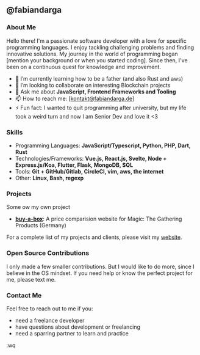 ## @fabiandarga

### About Me

Hello there! I'm a passionate software developer with a love for specific programming languages. I enjoy tackling challenging problems and finding innovative solutions. My journey in the world of programming began [mention your background or when you started coding]. Since then, I've been on a continuous quest for knowledge and improvement.


- 🌱 I’m currently learning how to be a father (and also Rust and aws)
- 👯 I’m looking to collaborate on interesting Blockchain projects
- 💬 Ask me about **JavaScript, Frontend Frameworks and Tooling**
- 📫 How to reach me: [kontakt@fabiandarga.de]
- ⚡ Fun fact: I wanted to quit programming after university, but my life took a weird turn and now I am Senior Dev and love it <3

### Skills

- Programming Languages: **JavaScript/Typescript, Python, PHP, Dart, Rust**
- Technologies/Frameworks: **Vue.js, React.js, Svelte, Node + Express.js/Koa, Flutter, Flask, MongoDB, SQL**
- Tools: **Git + GitHub/Gitlab, CircleCI, vim, aws, the internet**
- Other: **Linux, Bash, regexp**

### Projects

Some ow my own project

- **[buy-a-box](https://www.buy-a-box.de)**: A price comparision website for Magic: The Gathering Products (Germany)

For a complete list of my projects and clients, please visit my [website](https://www.fabiandarga.de).

### Open Source Contributions

I only made a few smaller contributions. But I would like to do more, since I believe in the OS mindset.
If you need help or know the perfect project for me, please text me.

### Contact Me

Feel free to reach out to me if you:
- need a freelance developer
- have questions about development or freelancing
- need a sparring partner to learn and practice

:wq
